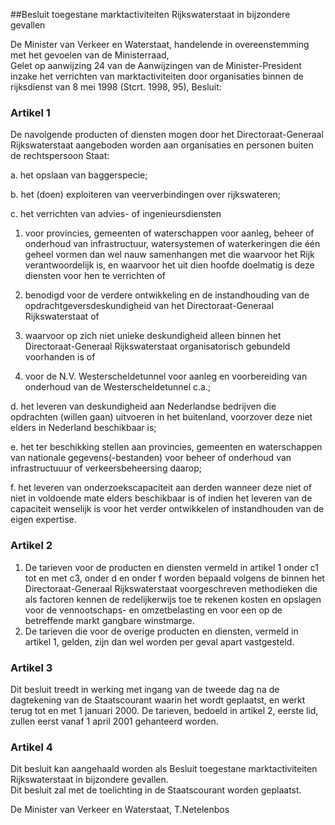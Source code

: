 <meta http-equiv='Content-Type' content='text/html; charset=utf-8' />

##Besluit toegestane marktactiviteiten Rijkswaterstaat in bijzondere gevallen

De Minister van Verkeer en Waterstaat, handelende in overeenstemming met het gevoelen van de Ministerraad,  
Gelet op aanwijzing 24 van de Aanwijzingen van de Minister-President inzake het verrichten van marktactiviteiten door organisaties binnen de rijksdienst van 8 mei 1998 (Stcrt. 1998, 95),
Besluit:    

### Artikel  1  

De navolgende producten of diensten mogen door het Directoraat-Generaal Rijkswaterstaat aangeboden worden aan organisaties en personen buiten de rechtspersoon Staat: 

a. het opslaan van baggerspecie;  

b. het (doen) exploiteren van veerverbindingen over rijkswateren;  

c. het verrichten van advies- of ingenieursdiensten 

1. voor provincies, gemeenten of waterschappen voor aanleg, beheer of onderhoud van infrastructuur, watersystemen of waterkeringen die één geheel vormen dan wel nauw samenhangen met die waarvoor het Rijk verantwoordelijk is, en waarvoor het uit dien hoofde doelmatig is deze diensten voor hen te verrichten of  

2. benodigd voor de verdere ontwikkeling en de instandhouding van de opdrachtgeversdeskundigheid van het Directoraat-Generaal Rijkswaterstaat of  

3. waarvoor op zich niet unieke deskundigheid alleen binnen het Directoraat-Generaal Rijkswaterstaat organisatorisch gebundeld voorhanden is of  

4. voor de N.V. Westerscheldetunnel voor aanleg en voorbereiding van onderhoud van de Westerscheldetunnel c.a.;    

d. het leveren van deskundigheid aan Nederlandse bedrijven die opdrachten (willen gaan) uitvoeren in het buitenland, voorzover deze niet elders in Nederland beschikbaar is;  

e. het ter beschikking stellen aan provincies, gemeenten en waterschappen van nationale gegevens(-bestanden) voor beheer of onderhoud van infrastructuuur of verkeersbeheersing daarop;  

f. het leveren van onderzoekscapaciteit aan derden wanneer deze niet of niet in voldoende mate elders beschikbaar is of indien het leveren van de capaciteit wenselijk is voor het verder ontwikkelen of instandhouden van de eigen expertise.    

### Artikel  2  

1.  De tarieven voor de producten en diensten vermeld in artikel 1 onder c1 tot en met c3, onder d en onder f worden bepaald volgens de binnen het Directoraat-Generaal Rijkswaterstaat voorgeschreven methodieken die als factoren kennen de redelijkerwijs toe te rekenen kosten en opslagen voor de vennootschaps- en omzetbelasting en voor een op de betreffende markt gangbare winstmarge.   
2.  De tarieven die voor de overige producten en diensten, vermeld in artikel 1, gelden, zijn dan wel worden per geval apart vastgesteld.   

### Artikel  3  

Dit besluit treedt in werking met ingang van de tweede dag na de dagtekening van de Staatscourant waarin het wordt geplaatst, en werkt terug tot en met 1 januari 2000. De tarieven, bedoeld in artikel 2, eerste lid, zullen eerst vanaf 1 april 2001 gehanteerd worden.  

### Artikel  4  

Dit besluit kan aangehaald worden als Besluit toegestane marktactiviteiten Rijkswaterstaat in bijzondere gevallen.  
Dit besluit zal met de toelichting in de Staatscourant worden geplaatst.   

De 
Minister van Verkeer en Waterstaat, 
T.Netelenbos    
